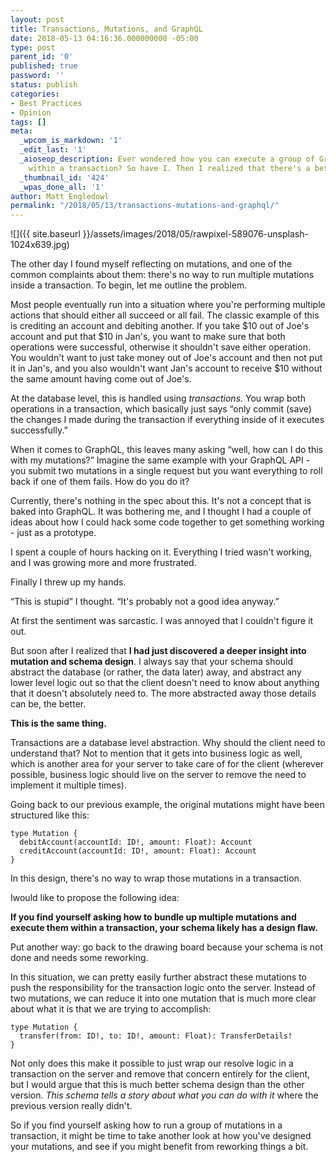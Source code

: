 ```yaml
---
layout: post
title: Transactions, Mutations, and GraphQL
date: 2018-05-13 04:16:36.000000000 -05:00
type: post
parent_id: '0'
published: true
password: ''
status: publish
categories:
- Best Practices
- Opinion
tags: []
meta:
  _wpcom_is_markdown: '1'
  _edit_last: '1'
  _aioseop_description: Ever wondered how you can execute a group of GraphQL mutations
    within a transaction? So have I. Then I realized that there's a better solution.
  _thumbnail_id: '424'
  _wpas_done_all: '1'
author: Matt Engledowl
permalink: "/2018/05/13/transactions-mutations-and-graphql/"
---
```

![]({{ site.baseurl }}/assets/images/2018/05/rawpixel-589076-unsplash-1024x639.jpg)

The other day I found myself reflecting on mutations, and one of the common complaints about them: there's no way to run multiple mutations inside a transaction.&nbsp;To begin, let me outline the problem.

Most people eventually run into a situation where you're performing multiple actions that should either all succeed or all fail. The classic example of this is crediting an account and debiting another. If you take $10 out of Joe's account and put that $10 in Jan's, you want to make sure that both operations were successful, otherwise it shouldn't save either operation. You wouldn't want to just take money out of Joe's account and then not put it in Jan's, and you also wouldn't want Jan's account to receive $10 without the same amount having come out of Joe's.

At the database level, this is handled using _transactions_. You wrap both operations in a transaction, which basically just says “only commit (save) the changes I made during the transaction if everything inside of it executes successfully.”

When it comes to GraphQL, this leaves many asking “well, how can I do this with my mutations?” Imagine the same example with your GraphQL API - you submit two mutations in a single request but you want everything to roll back if one of them fails. How do you do it?

Currently, there's nothing in the spec about this. It's not a concept that is baked into GraphQL. It was bothering me, and I thought I had a couple of ideas about how I could hack some code together to get something working - just as a prototype.

I spent a couple of hours hacking on it. Everything I tried wasn't working, and I was growing more and more frustrated.

Finally I threw up my hands.

“This is stupid” I thought. “It's probably not a good idea anyway.”

At first the sentiment was sarcastic. I was annoyed that I couldn't figure it out.

But soon after I realized that **I had just discovered a deeper insight into mutation and schema design**. I always say that your schema should abstract the database (or rather, the data later) away, and abstract any lower level logic out so that the client doesn't need to know about anything that it doesn't absolutely need to. The more abstracted away those details can be, the better.

**This is the same thing.**

Transactions are a database level abstraction. Why should the client need to understand that? Not to mention that it gets into business logic as well, which is another area for your server to take care of for the client (wherever possible, business logic should live on the server to remove the need to implement it multiple times).

Going back to our previous example, the original mutations might have been structured like this:

```
type Mutation {
  debitAccount(accountId: ID!, amount: Float): Account
  creditAccount(accountId: ID!, amount: Float): Account
}
```

In this design, there's no way to wrap those mutations in a transaction.

Iwould like to propose the following idea:

**If you find yourself asking how to bundle up multiple mutations and execute them within a transaction, your schema likely has a design flaw.**

Put another way: go back to the drawing board because your schema is not done and needs some reworking.

In this situation, we can pretty easily further abstract these mutations to push the responsibility for the transaction logic onto the server. Instead of two mutations, we can reduce it into one mutation that is much more clear about what it is that we are trying to accomplish:

```
type Mutation {
  transfer(from: ID!, to: ID!, amount: Float): TransferDetails!
}
```

Not only does this make it possible to just wrap our resolve logic in a transaction on the server and remove that concern entirely for the client, but I would argue that this is much better schema design than the other version. _This schema tells a story about what you can do with it_ where the previous version really didn't.

So if you find yourself asking how to run a group of mutations in a transaction, it might be time to take another look at how you've designed your mutations, and see if you might benefit from reworking things a bit.

